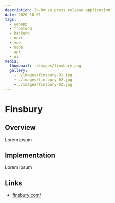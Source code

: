 ```yaml
---
description: In-house press release application
date: 2020-10-01
tags:
  - webapp
  - frontend
  - backend
  - nuxt
  - vue
  - node
  - api
  - ui
media:
  thumbnail: ./images/finsbury.png
  gallery:
    - ./images/finsbury-01.jpg
    - ./images/finsbury-02.jpg
    - ./images/finsbury-03.jpg
---
```


# Finsbury

## Overview

Lorem ipsum

## Implementation

Lorem Ipsum

## Links

- [finsbury.com/](https://finsbury.com/)

